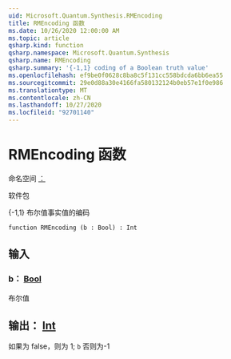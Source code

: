 ```yaml
---
uid: Microsoft.Quantum.Synthesis.RMEncoding
title: RMEncoding 函数
ms.date: 10/26/2020 12:00:00 AM
ms.topic: article
qsharp.kind: function
qsharp.namespace: Microsoft.Quantum.Synthesis
qsharp.name: RMEncoding
qsharp.summary: '{-1,1} coding of a Boolean truth value'
ms.openlocfilehash: ef9be0f0628c8ba8c5f131cc558bdcda6bb6ea55
ms.sourcegitcommit: 29e0d88a30e4166fa580132124b0eb57e1f0e986
ms.translationtype: MT
ms.contentlocale: zh-CN
ms.lasthandoff: 10/27/2020
ms.locfileid: "92701140"
---
```

# <a name="rmencoding-function"></a>RMEncoding 函数

命名空间 [：](xref:Microsoft.Quantum.Synthesis)

软件包 [](https://nuget.org/packages/)


{-1,1} 布尔值事实值的编码

```qsharp
function RMEncoding (b : Bool) : Int
```


## <a name="input"></a>输入

### <a name="b--bool"></a>b： [Bool](xref:microsoft.quantum.lang-ref.bool)

布尔值



## <a name="output--int"></a>输出： [Int](xref:microsoft.quantum.lang-ref.int)

如果为 false，则为 1; `b` 否则为-1